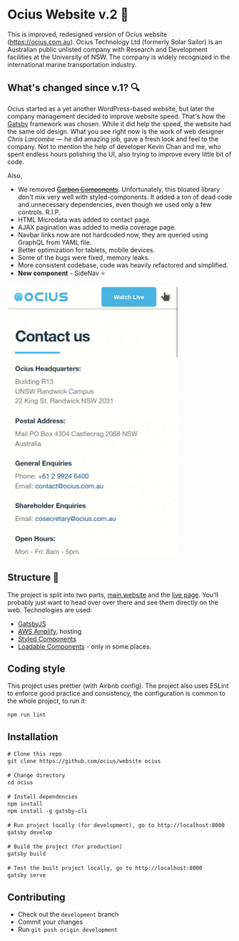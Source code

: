 # Ocius Website v.2 🚀

This is improved, redesigned version of Ocius website (https://ocius.com.au). Ocius Technology Ltd (formerly Solar Sailor) is an Australian public unlisted company with Research and Development facilities at the University of NSW. The company is widely recognized in the international marine transportation industry.

## What's changed since v.1? 🔍

Ocius started as a yet another WordPress-based website, but later the company management decided to improve website speed. That's how the [Gatsby](https://www.gatsbyjs.com/) framework was chosen. While it did help the speed, the website had the same old design. What you see right now is the work of web designer *Chris Larcombe* — he did amazing job, gave a fresh look and feel to the company. Not to mention the help of developer Kevin Chan and me, who spent endless hours polishing the UI, also trying to improve every little bit of code.

Also,

- We removed ~~[Carbon Components](https://www.carbondesignsystem.com/)~~. Unfortunately, this bloated library don't mix very well with styled-components. It added a ton of dead code and unnecessary dependencies, even though we used only a few controls. R.I.P.
- HTML Microdata was added to contact page.
- AJAX pagination was added to media coverage page.
- Navbar links now are not hardcoded now, they are queried using GraphQL from YAML file.
- Better optimization for tablets, mobile devices.
- Some of the bugs were fixed, memory leaks.
- More consistent codebase, code was heavily refactored and simplified.
- **New component** - SideNav ⭐

![Image of SideNav component](./sidenav.gif)

## Structure 📖

The project is split into two parts, [main website](https://ocius.com.au) and the [live page](https://ocius.com.au/live). You'll probably just want to head over over there and see them directly on the web. Technologies are used:
- [GatsbyJS](https://www.gatsbyjs.org)
- [AWS Amplify](https://aws.amazon.com/amplify/), hosting
- [Styled Components](https://styled-components.com)
- [Loadable Components](https://loadable-components.com) - only in some places.

## Coding style

This project uses prettier (with Airbnb config). The project also uses ESLint to enforce good practice and consistency, the configuration is common to the whole project, to run it:

```
npm run lint
```

## Installation

```
# Clone this repo
git clone https://github.com/ocius/website ocius

# Change directory
cd ocius

# Install dependencies
npm install
npm install -g gatsby-cli

# Run project locally (for development), go to http://localhost:8000
gatsby develop

# Build the project (for production)
gatsby build

# Test the built project locally, go to http://localhost:8000
gatsby serve
```

## Contributing 

- Check out the `development` branch 
- Commit your changes 
- Run `git push origin development`


